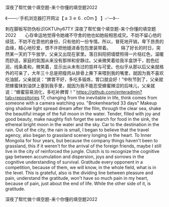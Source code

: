 深夜了帮忙做个填空题-来个你懂的填空题2022

《——✅手机浏览器打开网沚【ａ３ｅ６. cOm 】 】✅—》--

刺在脚板写防伪标识GKTUhy67TY
深夜了帮忙做个填空题-来个你懂的填空题2022　　心存幸运地觉得令她魂不守舍的他也如她般相思成灾。不妨不留心他的续弦，不妨不在意他的身份，只有他的一份专情。所以，冒死地开销，卑下昂贵的血缘，精心地珍爱，恨不许把他缝进香包包里装带着。
　　隔了好长的时日，突然某一天的下午放学，父亲又出现在家里。落日斜阳把墙壁照得一片桔红色，温暖而舒适，家庭的氛围从来没有那祥和安静过。父亲微笑着给我半盒饼干，脸色红润，线条柔和，微笑着，显示出从未有过的慈祥与可爱。也似乎从那以后父亲就格外的可亲了，大年三十总是把瘦肉从排骨上撕下来喂到我的嘴里，就因为我不喜欢吃油腻，父亲就说：“脾胃不好，多吃多锻炼，胃口就会好！”中秋节到了，父亲就把蜂蜜抹到油饼上塞到我手里，就因为我不能忍受蜂蜜辣涩的后味儿，父亲就说：“蜂蜜容易消化，多吃补脾胃！”
https://github.com/enteradmin?tab=repositories
17, changing from the inevitable in life, think comes from someone with a camera watching you.
"Brokenhearted 33 days"
Makeup qing shadow light spread dream after the film, through the clear sea, shake the beautiful image of the full moon in the water.
Tender, filled with joy and good beauty, make naughty fish forget the search for food in the sink, the ethereal bright moon in the water and the sky.
Car to the destination in the rain.
Out of the city, the rain is small, I began to believe that the travel agency, also began to grassland scenery longing in the heart.
To Inner Mongolia for four years, but because the company things haven't been to grassland, this if it weren't for the arrival of the foreign friends, maybe I still live in the city of reinforced the jungle.
Clutch is to recognize the cognitive gap between accumulation and dispersion, joys and sorrows in the cognitive understanding of survival.
Gratitude every opponent in a competition, because of them, we will know, in the whole field, what is in the level.
This is grateful, also is the dividing line between pleasure and pain, understand the gratitude, won't have so much pain in my heart, because of pain, just about the end of life.
While the other side of it, is gratitude.




深夜了帮忙做个填空题-来个你懂的填空题2022
